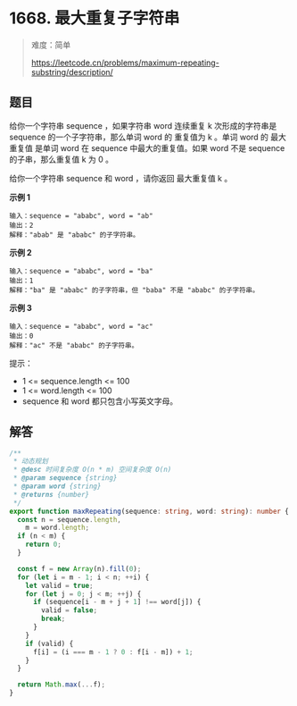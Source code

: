 # 1668. 最大重复子字符串

> 难度：简单
>
> https://leetcode.cn/problems/maximum-repeating-substring/description/

## 题目

给你一个字符串 sequence ，如果字符串 word 连续重复 k 次形成的字符串是 sequence 的一个子字符串，那么单词 word 的 重复值为 k 。单词 word 的 最大重复值 是单词 word 在 sequence 中最大的重复值。如果 word 不是 sequence 的子串，那么重复值 k 为 0 。

给你一个字符串 sequence 和 word ，请你返回 最大重复值 k 。

**示例 1**

```
输入：sequence = "ababc", word = "ab"
输出：2
解释："abab" 是 "ababc" 的子字符串。
```

**示例 2**

```
输入：sequence = "ababc", word = "ba"
输出：1
解释："ba" 是 "ababc" 的子字符串，但 "baba" 不是 "ababc" 的子字符串。
```

**示例 3**

```
输入：sequence = "ababc", word = "ac"
输出：0
解释："ac" 不是 "ababc" 的子字符串。
```

提示：

- 1 <= sequence.length <= 100
- 1 <= word.length <= 100
- sequence 和 word 都只包含小写英文字母。

## 解答

```typescript
/**
 * 动态规划
 * @desc 时间复杂度 O(n * m) 空间复杂度 O(n)
 * @param sequence {string}
 * @param word {string}
 * @returns {number}
 */
export function maxRepeating(sequence: string, word: string): number {
  const n = sequence.length,
    m = word.length;
  if (n < m) {
    return 0;
  }

  const f = new Array(n).fill(0);
  for (let i = m - 1; i < n; ++i) {
    let valid = true;
    for (let j = 0; j < m; ++j) {
      if (sequence[i - m + j + 1] !== word[j]) {
        valid = false;
        break;
      }
    }
    if (valid) {
      f[i] = (i === m - 1 ? 0 : f[i - m]) + 1;
    }
  }

  return Math.max(...f);
}
```
